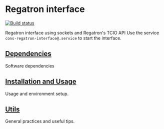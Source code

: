 # Regatron interface
[![Build status](https://ci.appveyor.com/api/projects/status/sop5enkgv2u4q6mx/branch/master?svg=true)](https://ci.appveyor.com/project/carneirofc/cons-regatron-interface/branch/master)

Regatron interface using sockets and Regatron's TCIO API
Use the service `cons-regatron-interface@.service` to start the interface.

## [Dependencies](DEPENDENCIES.md)
Software dependencies

## [Installation and Usage](INSTALLATION.md)
Usage and environment setup.

## [Utils](UTILS.md)
General practices and useful tips.


